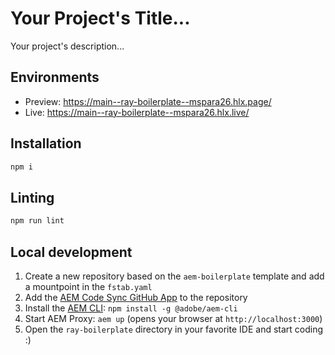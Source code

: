 # Your Project's Title...
Your project's description...

## Environments
- Preview: https://main--ray-boilerplate--mspara26.hlx.page/
- Live: https://main--ray-boilerplate--mspara26.hlx.live/

## Installation

```sh
npm i
```

## Linting

```sh
npm run lint
```

## Local development

1. Create a new repository based on the `aem-boilerplate` template and add a mountpoint in the `fstab.yaml`
1. Add the [AEM Code Sync GitHub App](https://github.com/apps/aem-code-sync) to the repository
1. Install the [AEM CLI](https://github.com/adobe/helix-cli): `npm install -g @adobe/aem-cli`
1. Start AEM Proxy: `aem up` (opens your browser at `http://localhost:3000`)
1. Open the `ray-boilerplate` directory in your favorite IDE and start coding :)
